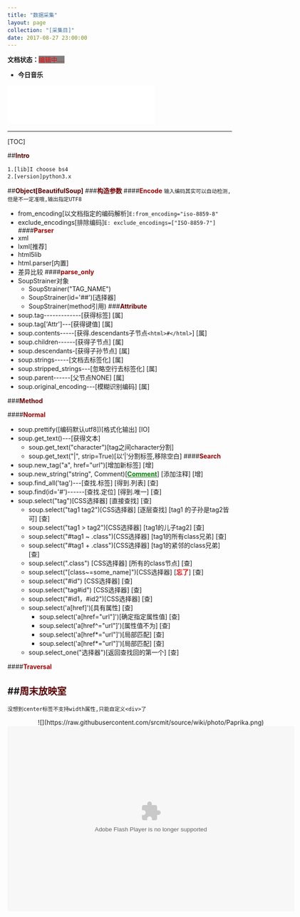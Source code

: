 ```yaml
---
title: "数据采集"
layout: page
collection: "[采集目]"
date: 2017-08-27 23:00:00
---
```

**文档状态：**<a style="color:red;background-color:gray">编辑中....</a>

- **今日音乐**

<iframe frameborder="no" border="0" marginwidth="0" marginheight="0" width=330 height=86 src="//music.163.com/outchain/player?type=2&id=28872586&auto=0&height=66"></iframe>


---
[TOC]

##<b style='color:#580000'>Intro</b>
```
1.[lib]I choose bs4
2.[version]python3.x
```
##<b style='color:#580000'>Object[BeautifulSoup]</b>
###<b style='color:#700000'>构造参数</b>
####<b style='color:#A00000'>Encode</b>
`输入编码其实可以自动检测,但是不一定准哦,输出指定UTF8`
- from_encoding[以文档指定的编码解析]`E:from_encoding="iso-8859-8"`
- exclude_encodings[排除编码]`E: exclude_encodings=["ISO-8859-7"]`
####<b style='color:#A00000'>Parser</b>
- xml
- lxml[推荐]
- html5lib
- html.parser[内置]
- <a>差异比较</a>
####<b style='color:#A00000'>parse_only</b>
- SoupStrainer对象
    - SoupStrainer("TAG_NAME")
    - SoupStrainer(id='##')[选择器]
    - SoupStrainer(method引用)
###<b style='color:#700000'>Attribute</b>
- soup.tag-------------[<a>获得标签</a>] [<a>属</a>]
- soup.tag['Attr']---[<a>获得键值</a>] [<a>属</a>]
- soup.contents-----[<a>获得.descendants子节点`<html>#</html>`</a>] [<a>属</a>]
- soup.children------[<a>获得子节点</a>] [<a>属</a>]
- soup.descendants-[<a>获得子孙节点</a>] [<a>属</a>]
- soup.strings-----[<a>文档去标签化</a>] [<a>属</a>]
- soup.stripped_strings---[<a>忽略空行去标签化</a>] [<a>属</a>]
- soup.parent------[<a>父节点NONE</a>] [<a>属</a>]
- soup.original_encoding---[<a>模糊识别编码</a>] [<a>属</a>]

###<b style='color:#700000'>Method</b>

####<b style='color:#A00000'>Normal</b>
- soup.prettify([编码默认utf8])[<a>格式化输出</a>] [<a>IO</a>]
- soup.get_text()---[<a>获得文本</a>]
    - soup.get_text("character")[tag之间character分割]
    - soup.get_text("|", strip=True)[<a>以‘|’分割标签,移除空白</a>]
####<b style='color:#A00000'>Search</b>
- soup.new_tag("a", href="url")[<a>增加新标签</a>] [<a>增</a>]
- soup.new_string("string", Comment)[<a href='Comment' style='color:green'><b>Comment</b></a>] [<a>添加注释</a>] [<a>增</a>]
- soup.find_all('tag')---[查找.标签] [得到.列表] [<a>查</a>]
- soup.find(id='#')------[查找.定位] [得到.唯一] [<a>查</a>]
- soup.select("tag")[<a>CSS选择器</a>] [<a>直接查找</a>] [<a>查</a>]
    - soup.select("tag1 tag2")[<a>CSS选择器</a>] [<a>逐层查找</a>] [<a>tag1 的子孙是tag2皆可</a>] [<a>查</a>]
    - soup.select("tag1 > tag2")[<a>CSS选择器</a>] [<a>tag1的儿子tag2</a>] [<a>查</a>]
    - soup.select("#tag1 ~ .class")[<a>CSS选择器</a>] [<a>tag1的所有class兄弟</a>] [<a>查</a>]
    - soup.select("#tag1 + .class")[<a>CSS选择器</a>] [<a>tag1的紧邻的class兄弟</a>] [<a>查</a>]
    - soup.select(".class") [<a>CSS选择器</a>] [<a>所有的class节点</a>] [<a>查</a>]
    - soup.select("[class~=some_name]")[<a>CSS选择器</a>] [<a><b style='color:red'>忘了</b></a>] [<a>查</a>]
    - soup.select("#id") [<a>CSS选择器</a>] [<a>查</a>]
    - soup.select("tag#id") [<a>CSS选择器</a>] [<a>查</a>]
    - soup.select("#id1，#id2")[<a>CSS选择器</a>] [<a>查</a>]
    - soup.select('a[href]')[<a>具有属性</a>] [<a>查</a>]
        - soup.select('a[href="url"]')[<a>确定指定属性值</a>] [<a>查</a>]
        - soup.select('a[href^="url"]')[<a>属性值不为</a>] [<a>查</a>]
        - soup.select('a[href*="url"]')[<a>局部匹配</a>] [<a>查</a>]
        - soup.select('a[href*="url"]')[<a>局部匹配</a>] [<a>查</a>]
    - soup.select_one("选择器")[<a>返回查找回的第一个</a>] [<a>查</a>]

####<b style='color:#A00000'>Traversal</b>

##<b style='color:#580000'>周末放映室</b>
---
`没想到center标签不支持width属性,只能自定义<div>了`
<center >
<div style="width:644px">
![](https://raw.githubusercontent.com/srcmit/source/wiki/photo/Paprika.png)
</div>
</center>

<center>
<embed height="415" width="644" quality="high" allowfullscreen="true" type="application/x-shockwave-flash" src="//static.hdslb.com/miniloader.swf" flashvars="aid=4887477&page=1" pluginspage="//www.adobe.com/shockwave/download/download.cgi?P1_Prod_Version=ShockwaveFlash"></embed>
</center>
